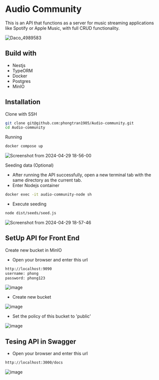 
# Audio Community

This is an API that functions as a server for music streaming applications like Spotify or Apple Music, with full CRUD functionality.

![Daco_4989583](https://github.com/phongtran1905/Audio-community/assets/124645716/171e1408-0c67-43fb-b51c-d24226bd42c0)


## Build with

* Nestjs
* TypeORM
* Docker
* Postgres
* MinIO

## Installation

Clone with SSH 

```bash
git clone git@github.com:phongtran1905/Audio-community.git
cd Audio-community
```

Running 
```bash
docker compose up
```
![Screenshot from 2024-04-29 18-56-00](https://github.com/phongtran1905/Audio-community/assets/124645716/29a6a646-c196-4003-aea8-8d58b5d662d5)

Seeding data (Optional)

- After running the API successfully, open a new terminal tab with the same directory as the current tab.
- Enter Nodejs container
```bash
docker exec -it audio-community-node sh      
```
- Execute seeding
```bash
node dist/seeds/seed.js    
```
![Screenshot from 2024-04-29 18-57-46](https://github.com/phongtran1905/Audio-community/assets/124645716/2ac2a431-536e-458c-9abd-21844ef4d93b)

## SetUp API for Front End
Create new bucket in MinIO

- Open your browser and enter this url
```bash
http://localhost:9090
username: phong
password: phong123
```
![image](https://github.com/phongtran1905/Audio-community/assets/124645716/f12e64bf-a608-48c9-beb0-f533175f82ee)

- Create new bucket
  
![image](https://github.com/phongtran1905/Audio-community/assets/124645716/e16a33c0-7cca-4bd5-9b26-45c12ff431c1)

- Set the policy of this bucket to 'public'
  
![image](https://github.com/phongtran1905/Audio-community/assets/124645716/2f143150-9aae-4a6b-bce0-75ec1087b255)

## Tesing API in Swagger

- Open your browser and enter this url
```bash
http://localhost:3000/docs
```

![image](https://github.com/phongtran1905/Audio-community/assets/124645716/03290c0e-e984-45e4-9a97-6bab7b234bca)




